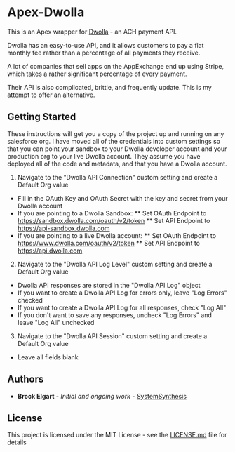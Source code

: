 # Apex-Dwolla
This is an Apex wrapper for [Dwolla](https://www.dwolla.com/platform) - an ACH payment API.

Dwolla has an easy-to-use API, and it allows customers to pay a flat monthly fee rather than a percentage of all payments they receive.

A lot of companies that sell apps on the AppExchange end up using Stripe, which takes a rather significant percentage of every payment.

Their API is also complicated, brittle, and frequently update. This is my attempt to offer an alternative.

## Getting Started

These instructions will get you a copy of the project up and running on any salesforce org. I have moved all of the credentials into custom settings
so that you can point your sandbox to your Dwolla developer account and your production org to your live Dwolla account. They assume you have deployed all
of the code and metadata, and that you have a Dwolla account.

1. Navigate to the "Dwolla API Connection" custom setting and create a Default Org value
* Fill in the OAuth Key and OAuth Secret with the key and secret from your Dwolla account
* If you are pointing to a Dwolla Sandbox:
** Set OAuth Endpoint to https://sandbox.dwolla.com/oauth/v2/token
** Set API Endpoint to https://api-sandbox.dwolla.com
* If you are pointing to a live Dwolla account:
** Set OAuth Endpoint to https://www.dwolla.com/oauth/v2/token
** Set API Endpoint to https://api.dwolla.com
2. Navigate to the "Dwolla API Log Level" custom setting and create a Default Org value
* Dwolla API responses are stored in the "Dwolla API Log" object
* If you want to create a Dwolla API Log for errors only, leave "Log Errors" checked
* If you want to create a Dwolla API Log for all responses, check "Log All"
* If you don't want to save any responses, uncheck "Log Errors" and leave "Log All" unchecked
3. Navigate to the "Dwolla API Session" custom setting and create a Default Org value
* Leave all fields blank

## Authors

* **Brock Elgart** - *Initial and ongoing work* - [SystemSynthesis](http://www.systemsynthesis.io/)

## License

This project is licensed under the MIT License - see the [LICENSE.md](LICENSE.md) file for details
